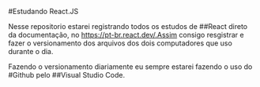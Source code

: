 #Estudando React.JS

Nesse repositorio estarei registrando todos os estudos de ##React direto da documentação, no https://pt-br.react.dev/.Assim consigo resgistrar e fazer o versionamento dos arquivos dos dois computadores que uso durante o dia.

Fazendo o versionamento diariamente eu sempre estarei fazendo o uso do #Github pelo ##Visual Studio Code.
